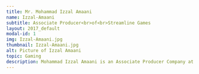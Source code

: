 ```yaml
---
title: Mr. Mohammad Izzal Amaani
name: Izzal-Amaani
subtitle: Associate Producer<br>of<br>Streamline Games
layout: 2017_default
modal-id: 1
img: Izzal-Amaani.jpg
thumbnail: Izzal-Amaani.jpg
alt: Picture of Izzal Amaani
topic: Gaming
description: Mohammad Izzal Amaani is an Associate Producer Company at Streamline Games. He began his career in Training and Development in the insurance industry. His passion for working and building people got him noticed at Streamline where he was brought in to manage the company’s many projects. As the Associate Producer Company, Izzal manages multiple projects as the product owner. Known for sporting a Unicorn Hoodie in the office, he can be seen blowing things up in the production process to get the gears moving in production. He is a Malaysian born raised in the UK, Izzal grew up in a modest family of 5. On the rare occasions where he's not blowing stuff up, he can be seen lugging his team members around the city hunting for the best food in town. Having 2 AAA titles under his belt, as well as multiple unannounced projects, it's unlikely that Izzal will run out of things to blow up anytime soon.
---
```

